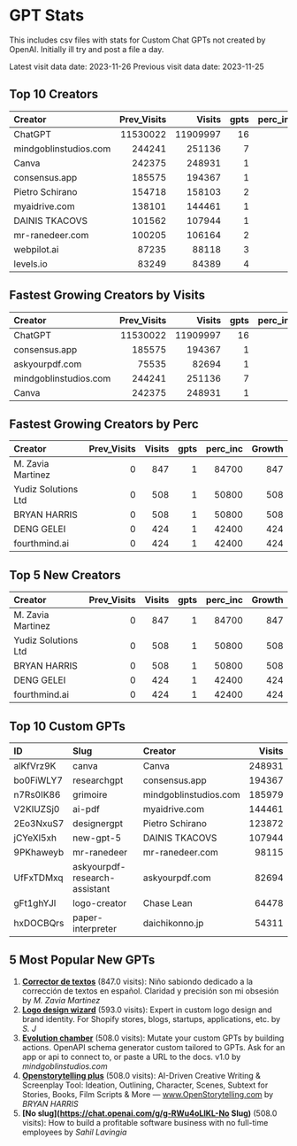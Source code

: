 # GPT Stats
This includes csv files with stats for Custom Chat GPTs not created by OpenAI.
Initially ill try and post a file a day.

Latest visit data date: 2023-11-26
Previous visit data date: 2023-11-25

## Top 10 Creators

| Creator               |   Prev_Visits |   Visits |   gpts |   perc_inc |
|:----------------------|--------------:|---------:|-------:|-----------:|
| ChatGPT               |      11530022 | 11909997 |     16 |          3 |
| mindgoblinstudios.com |        244241 |   251136 |      7 |          2 |
| Canva                 |        242375 |   248931 |      1 |          2 |
| consensus.app         |        185575 |   194367 |      1 |          4 |
| Pietro Schirano       |        154718 |   158103 |      2 |          2 |
| myaidrive.com         |        138101 |   144461 |      1 |          4 |
| DAINIS TKACOVS        |        101562 |   107944 |      1 |          6 |
| mr-ranedeer.com       |        100205 |   106164 |      2 |          5 |
| webpilot.ai           |         87235 |    88118 |      3 |          1 |
| levels.io             |         83249 |    84389 |      4 |          1 |

## Fastest Growing Creators by Visits

| Creator               |   Prev_Visits |   Visits |   gpts |   perc_inc |   Growth |
|:----------------------|--------------:|---------:|-------:|-----------:|---------:|
| ChatGPT               |      11530022 | 11909997 |     16 |          3 |   379975 |
| consensus.app         |        185575 |   194367 |      1 |          4 |     8792 |
| askyourpdf.com        |         75535 |    82694 |      1 |          9 |     7159 |
| mindgoblinstudios.com |        244241 |   251136 |      7 |          2 |     6895 |
| Canva                 |        242375 |   248931 |      1 |          2 |     6556 |

## Fastest Growing Creators by Perc

| Creator             |   Prev_Visits |   Visits |   gpts |   perc_inc |   Growth |
|:--------------------|--------------:|---------:|-------:|-----------:|---------:|
| M. Zavia Martinez   |             0 |      847 |      1 |      84700 |      847 |
| Yudiz Solutions Ltd |             0 |      508 |      1 |      50800 |      508 |
| BRYAN HARRIS        |             0 |      508 |      1 |      50800 |      508 |
| DENG GELEI          |             0 |      424 |      1 |      42400 |      424 |
| fourthmind.ai       |             0 |      424 |      1 |      42400 |      424 |

## Top 5 New Creators

| Creator             |   Prev_Visits |   Visits |   gpts |   perc_inc |   Growth |
|:--------------------|--------------:|---------:|-------:|-----------:|---------:|
| M. Zavia Martinez   |             0 |      847 |      1 |      84700 |      847 |
| Yudiz Solutions Ltd |             0 |      508 |      1 |      50800 |      508 |
| BRYAN HARRIS        |             0 |      508 |      1 |      50800 |      508 |
| DENG GELEI          |             0 |      424 |      1 |      42400 |      424 |
| fourthmind.ai       |             0 |      424 |      1 |      42400 |      424 |

## Top 10 Custom GPTs

| ID        | Slug                          | Creator               |   Visits |
|:----------|:------------------------------|:----------------------|---------:|
| alKfVrz9K | canva                         | Canva                 |   248931 |
| bo0FiWLY7 | researchgpt                   | consensus.app         |   194367 |
| n7Rs0IK86 | grimoire                      | mindgoblinstudios.com |   185979 |
| V2KIUZSj0 | ai-pdf                        | myaidrive.com         |   144461 |
| 2Eo3NxuS7 | designergpt                   | Pietro Schirano       |   123872 |
| jCYeXl5xh | new-gpt-5                     | DAINIS TKACOVS        |   107944 |
| 9PKhaweyb | mr-ranedeer                   | mr-ranedeer.com       |    98115 |
| UfFxTDMxq | askyourpdf-research-assistant | askyourpdf.com        |    82694 |
| gFt1ghYJl | logo-creator                  | Chase Lean            |    64478 |
| hxDOCBQrs | paper-interpreter             | daichikonno.jp        |    54311 |

## 5 Most Popular New GPTs

1. **[Corrector de textos](https://chat.openai.com/g/g-9ZYCloFVC-corrector-de-textos)** (847.0 visits): Niño sabiondo dedicado a la corrección de textos en español. Claridad y precisión son mi obsesión by _M. Zavia Martinez_
2. **[Logo design wizard](https://chat.openai.com/g/g-OfG13AhZC-logo-design-wizard)** (593.0 visits): Expert in custom logo design and brand identity. For Shopify stores, blogs, startups, applications, etc. by _S. J_
3. **[Evolution chamber](https://chat.openai.com/g/g-GhEwyi2R1-evolution-chamber)** (508.0 visits): Mutate your custom GPTs by building actions. OpenAPI schema generator custom tailored to GPTs. Ask for an app or api to connect to, or paste a URL to the docs.  v1.0 by _mindgoblinstudios.com_
4. **[Openstorytelling plus](https://chat.openai.com/g/g-LppT0lwkB-openstorytelling-plus)** (508.0 visits): AI-Driven Creative Writing & Screenplay Tool: Ideation, Outlining, Character, Scenes, Subtext for Stories, Books, Film Scripts & More — www.OpenStorytelling.com by _BRYAN HARRIS_
5. **[No slug](https://chat.openai.com/g/g-RWu4oLlKL-No Slug)** (508.0 visits): How to build a profitable software business with no full-time employees by _Sahil Lavingia_